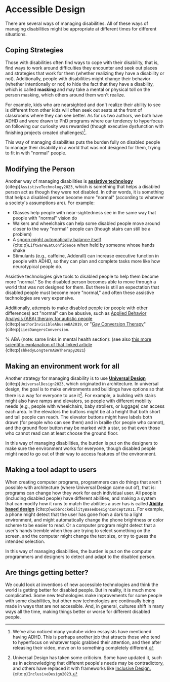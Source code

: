 # Accessible Design

There are several ways of managing disabilities. All of these ways of managing disabilities might be appropriate at different times for different situations.

## Coping Strategies

Those with disabilities often find ways to cope with their disability, that is, find ways to work around difficulties they encounter and seek out places and strategies that work for them (whether realizing they have a disability or not). Additionally, people with disabilities might change their behavior (whether intentionally or not) to hide the fact that they have a disability, which is called __masking__ and may take a mental or physical toll on the person masking, which others around them won't realize.

For example, kids who are nearsighted and don't realize their ability to see is different from other kids will often seek out seats at the front of classrooms where they can see better. As for us two authors, we both have ADHD and were drawn to PhD programs where our tendency to hyperfocus on following our curiosity was rewarded (though executive dysfunction with finishing projects created challenges)[^youtuber_adhd].

[^youtuber_adhd]: We've also noticed many youtube video essayists have mentioned having ADHD. This is perhaps another job that attracts those who tend to hyperfocus on whatever topic grabbed their attention, and then after releasing their video, move on to something completely different.

This way of managing disabilities puts the burden fully on disabled people to manage their disability in a world that was not designed for them, trying to fit in with "normal" people.

## Modifying the Person
Another way of managing disabilities is __[assistive technology](https://en.wikipedia.org/wiki/Assistive_technology)__ {cite:p}`AssistiveTechnology2023`, which is something that helps a disabled person act as though they were not disabled. In other words, it is something that helps a disabled person become more "normal" (according to whatever a society's assumptions are). For example:
- Glasses help people with near-sightedness see in the same way that people with "normal" vision do
- Walkers and wheelchairs can help some disabled people move around closer to the way "normal" people can (though stairs can still be a problem)
- A [spoon might automatically balance itself](https://www.liftware.com/) {cite:p}`LiftwareEatConfidence` when held by someone whose hands shake
- Stimulants (e.g., caffeine, Adderall) can increase executive function in people with ADHD, so they can plan and complete tasks more like how neurotypical people do.

Assistive technologies give tools to disabled people to help them become more "normal." So the disabled person becomes able to move through a world that was not designed for them. But there is still an expectation that disabled people must become more "normal," and often these assistive technologies are very expensive.

Additionally, attempts to make disabled people (or people with other differences) act "normal" can be abusive, such as [Applied Behavior Analysis (ABA) therapy for autistic people](https://neuroclastic.com/invisible-abuse-aba-and-the-things-only-autistic-people-can-see/) {cite:p}`authorInvisibleAbuseABA2019`, or "[Gay Conversion Therapy](https://www.hrc.org/resources/the-lies-and-dangers-of-reparative-therapy)" {cite:p}`LiesDangersConversion`.

% ABA (note: same links in mental health section): (see also [this more scientific explanation of that linked article](https://link.springer.com/article/10.1007/s41252-021-00201-1) {cite:p}`shkedyLongtermABATherapy2021`)


## Making an environment work for all
Another strategy for managing disability is to use __[Universal Design](https://en.wikipedia.org/wiki/Universal_design)__ {cite:p}`UniversalDesign2023`, which originated in architecture. In universal design, the goal is to make environments and buildings have options so that there is a way for everyone to use it[^universal_design_note]. For example, a building with stairs might also have ramps and elevators, so people with different mobility needs (e.g., people with wheelchairs, baby strollers, or luggage) can access each area. In the elevators the buttons might be at a height that both short and tall people can reach. The elevator buttons might have labels both drawn (for people who can see them) and in braille (for people who cannot), and the ground floor button may be marked with a star, so that even those who cannot read can at least choose the ground floor.

[^universal_design_note]: Universal Design has taken some criticism. Some have updated it, such as in acknowledging that different people's needs may be contradictory, and others have replaced it with frameworks like [Inclusive Design.](https://en.wikipedia.org/wiki/Inclusive_design) {cite:p}`InclusiveDesign2023`.

In this way of managing disabilities, the burden is put on the designers to make sure the environment works for everyone, though disabled people might need to go out of their way to access features of the environment.

## Making a tool adapt to users
When creating computer programs, programmers can do things that aren't possible with architecture (where Universal Design came out of), that is: programs can change how they work for each individual user. All people (including disabled people) have different abilities, and making a system that can modify how it runs to match the abilities a user has is called __[Ability based design](https://dl.acm.org/doi/10.1145/1952383.1952384)__ {cite:p}`wobbrockAbilityBasedDesignConcept2011`. For example, a phone might detect that the user has gone from a dark to a light environment, and might automatically change the phone brightness or color scheme to be easier to read. Or a computer program might detect that a user's hands tremble when they are trying to select something on the screen, and the computer might change the text size, or try to guess the intended selection.

In this way of managing disabilities, the burden is put on the computer programmers and designers to detect and adapt to the disabled person.

## Are things getting better?
We could look at inventions of new accessible technologies and think the world is getting better for disabled people. But in reality, it is much more complicated. Some new technologies make improvements for some people with some disabilities, but other new technologies are continually being made in ways that are not accessible. And, in general, cultures shift in many ways all the time, making things better or worse for different disabled people.